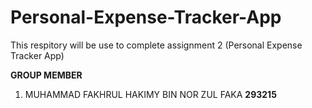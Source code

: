# Personal-Expense-Tracker-App
This respitory will be use to complete assignment 2 (Personal Expense Tracker App)

**GROUP MEMBER**
1. MUHAMMAD FAKHRUL HAKIMY BIN NOR ZUL FAKA **293215**
